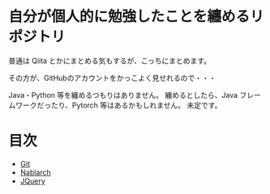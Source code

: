 # 自分が個人的に勉強したことを纏めるリポジトリ

普通は Qiita とかにまとめる気もするが、こっちにまとめます。

その方が、GitHubのアカウントをかっこよく見せれるので・・・

Java・Python 等を纏めるつもりはありません。
纏めるとしたら、Java フレームワークだったり、Pytorch 等はあるかもしれません。
未定です。

# 目次

- [Git](./my_git_summary/README.md)
- [Nablarch](./myNablarchSummary/README.md)
- [JQuery](./myJQuerySummary/README.md)
